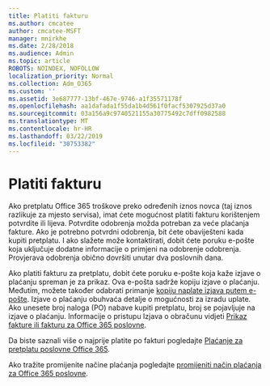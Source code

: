 ```yaml
---
title: Platiti fakturu
ms.author: cmcatee
author: cmcatee-MSFT
manager: mnirkhe
ms.date: 2/28/2018
ms.audience: Admin
ms.topic: article
ROBOTS: NOINDEX, NOFOLLOW
localization_priority: Normal
ms.collection: Adm_O365
ms.custom: ''
ms.assetid: 3e687777-13bf-467e-9746-a1f35571178f
ms.openlocfilehash: aa1dafada1f55da1b4d561f0facf5307925d37a0
ms.sourcegitcommit: 03a156a9c9740521155a30775492c7dff0982588
ms.translationtype: MT
ms.contentlocale: hr-HR
ms.lasthandoff: 03/22/2019
ms.locfileid: "30753382"
---
```

# <a name="pay-by-invoice"></a>Platiti fakturu

Ako pretplatu Office 365 troškove preko određenih iznos novca (taj iznos razlikuje za mjesto servisa), imat ćete mogućnost platiti fakturu korištenjem potvrdite ili lijeva. Potvrdite odobrenja možda potreban za veće plaćanja fakture. Ako je potrebno potvrdni odobrenja, bit ćete obaviješteni kada kupiti pretplatu. I ako slažete može kontaktirati, dobit ćete poruku e-pošte koja uključuje dodatne informacije o primjeni na odobrenje odobrenja. Provjerava odobrenja obično dovršiti unutar dva poslovnih dana.
  
Ako platiti fakturu za pretplatu, dobit ćete poruku e-pošte koja kaže izjave o plaćanju spreman je za prikaz. Ova e-pošta sadrže kopiju izjave o plaćanju. Međutim, možete također odabrati primanje [kopiju naplate izjava putem e-pošte](https://support.office.com/article/734f4aab-df2d-4e9b-8cb1-691910bde216). Izjave o plaćanju obuhvaća detalje o mogućnosti za izradu uplate. Ako unesete broj naloga (PO) nabave kupiti pretplatu, broj se pojavljuje na izjave o plaćanju. Informacije o pristupu Izjava o obračunu vidjeti [Prikaz fakture ili fakturu za Office 365 poslovne](https://support.office.com/article/2ae3ea58-4fce-4592-91d6-46e9ae3ec218).
  
Da biste saznali više o najprije platite po fakturi pogledajte [Plaćanje za pretplatu poslovne Office 365](https://support.office.com/article/734f4aab-df2d-4e9b-8cb1-691910bde216).
  
Ako tražite promijenite načine plaćanja pogledajte [promijeniti način plaćanja za Office 365 poslovne](https://support.office.com/article/8652f539-3123-4a8f-b9bd-6aa2f0e0372d).
  

